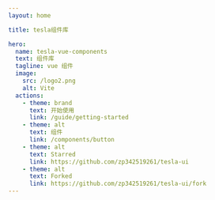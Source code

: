 ```yaml
---
layout: home

title: tesla组件库

hero:
  name: tesla-vue-components
  text: 组件库
  tagline: vue 组件
  image:
    src: /logo2.png
    alt: Vite
  actions:
    - theme: brand
      text: 开始使用
      link: /guide/getting-started
    - theme: alt
      text: 组件
      link: /components/button
    - theme: alt
      text: Starred
      link: https://github.com/zp342519261/tesla-ui
    - theme: alt
      text: Forked
      link: https://github.com/zp342519261/tesla-ui/fork
---
```


